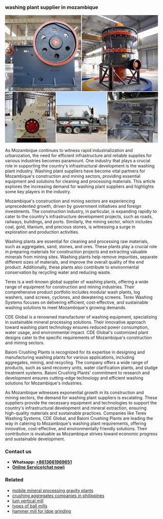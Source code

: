 <h3>washing plant supplier in mozambique</h3><img src='1704791170.jpg' alt=''><p>As Mozambique continues to witness rapid industrialization and urbanization, the need for efficient infrastructure and reliable supplies for various industries becomes paramount. One industry that plays a crucial role in supporting the country's infrastructural development is the washing plant industry. Washing plant suppliers have become vital partners for Mozambique's construction and mining sectors, providing essential equipment and solutions for cleaning and processing materials. This article explores the increasing demand for washing plant suppliers and highlights some key players in the industry.</p><p>Mozambique's construction and mining sectors are experiencing unprecedented growth, driven by government initiatives and foreign investments. The construction industry, in particular, is expanding rapidly to cater to the country's infrastructure development projects, such as roads, railways, buildings, and ports. Similarly, the mining sector, which includes coal, gold, titanium, and precious stones, is witnessing a surge in exploration and production activities.</p><p>Washing plants are essential for cleaning and processing raw materials, such as aggregates, sand, stones, and ores. These plants play a crucial role in preparing materials for construction projects and extracting valuable minerals from mining sites. Washing plants help remove impurities, separate different sizes of materials, and improve the overall quality of the end product. Additionally, these plants also contribute to environmental conservation by recycling water and reducing waste.</p><p>Terex is a well-known global supplier of washing plants, offering a wide range of equipment for construction and mining industries. Their comprehensive product portfolio includes modular wash plants, log washers, sand screws, cyclones, and dewatering screens. Terex Washing Systems focuses on delivering efficient, cost-effective, and sustainable washing solutions to meet Mozambique's growing demands.</p><p>CDE Global is a renowned manufacturer of washing equipment, specializing in sustainable mineral processing solutions. Their innovative approach toward washing plant technology ensures reduced power consumption, water usage, and environmental impact. CDE Global's customized plant designs cater to the specific requirements of Mozambique's construction and mining sectors.</p><p>Baioni Crushing Plants is recognized for its expertise in designing and manufacturing washing plants for various applications, including aggregates, mining, and recycling. The company offers a wide range of products, such as sand recovery units, water clarification plants, and sludge treatment systems. Baioni Crushing Plants' commitment to research and development ensures cutting-edge technology and efficient washing solutions for Mozambique's industries.</p><p>As Mozambique witnesses exponential growth in its construction and mining sectors, the demand for washing plant suppliers is escalating. These suppliers provide the necessary equipment and technologies to support the country's infrastructural development and mineral extraction, ensuring high-quality materials and sustainable practices. Companies like Terex Washing Systems, CDE Global, and Baioni Crushing Plants are leading the way in catering to Mozambique's washing plant requirements, offering innovative, cost-effective, and environmentally friendly solutions. Their contribution is invaluable as Mozambique strives toward economic progress and sustainable development.</p><h3>Contact us</h3><ul><li><strong>Whatsapp:&nbsp;<a href="https://wa.me/8613661969651">+8613661969651</a></strong></li><li><a href="https://swt.shibang-china.com/?git&amp;zhl&amp;washing plant supplier in mozambique"><strong>Online Service(chat now)</strong></a></li></ul><h3>Related</h3><ul><li><a href='mobile mineral processing gravity plants.md'>mobile mineral processing gravity plants</a></li><li><a href='crushing aggregates companies in philippines.md'>crushing aggregates companies in philippines</a></li><li><a href='lum vertical mill.md'>lum vertical mill</a></li><li><a href='types of ball mills.md'>types of ball mills</a></li><li><a href='hammer mill for ldpe grinding.md'>hammer mill for ldpe grinding</a></li></ul>